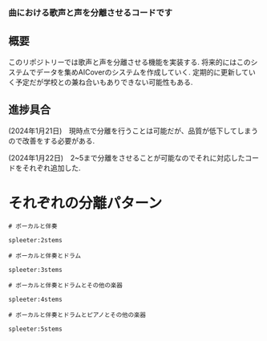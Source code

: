 ### 曲における歌声と声を分離させるコードです
## 概要
このリポジトリーでは歌声と声を分離させる機能を実装する.
将来的にはこのシステムでデータを集めAICoverのシステムを作成していく.
定期的に更新していく予定だが学校との兼ね合いもありできない可能性もある.

## 進捗具合
(2024年1月21日)　現時点で分離を行うことは可能だが、品質が低下してしまうので改善をする必要がある.

(2024年1月22日)　2~5まで分離をさせることが可能なのでそれに対応したコードをそれぞれ追加した.
# それぞれの分離パターン
    # ボーカルと伴奏

    spleeter:2stems

    # ボーカルと伴奏とドラム

    spleeter:3stems

    # ボーカルと伴奏とドラムとその他の楽器

    spleeter:4stems

    # ボーカルと伴奏とドラムとピアノとその他の楽器

    spleeter:5stems
